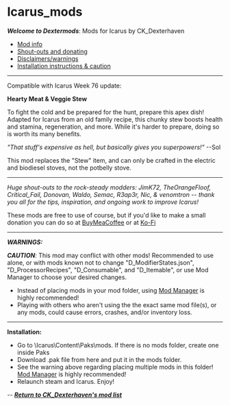 # Icarus_mods
*__Welcome to Dextermods__*: Mods for Icarus by CK_Dexterhaven

* [Mod info](#mod)
* [Shout-outs and donating](#shouts)
* [Disclaimers/warnings](#warnings)
* [Installation instructions & caution](#install)

---

Compatible with Icarus Week 76 update:

<a name="mod">__Hearty Meat & Veggie Stew__</a>

To fight the cold and be prepared for the hunt, prepare this apex dish! Adapted for Icarus from an old family recipe, this chunky stew boosts health and stamina, regeneration, and more. While it's harder to prepare, doing so is worth its many benefits.

*"That stuff's expensive as hell, but basically gives you superpowers!"* --Sol

This mod replaces the "Stew" item, and can only be crafted in the electric and biodiesel stoves, not the potbelly stove.

---

<a name="shouts">*Huge shout-outs</a> to the rock-steady modders: JimK72, TheOrangeFloof, Critical_Fail, Donovan, Waldo, Semac, R3ap3r, Nic, & venomtron -- thank you all for the tips, inspiration, and ongoing work to improve Icarus!*

These mods are free to use of course, but if you'd like to make a small donation you can do so at [BuyMeaCoffee](https://www.buymeacoffee.com/ckdexterhaven) or at [Ko-Fi](https://ko-fi.com/ckdexterhaven)

---

<a name="warnings">*__WARNINGS:__*</a>

*__CAUTION__:* This mod may conflict with other mods! Recommended to use alone, or with mods known not to change "D_ModifierStates.json", "D_ProcessorRecipes", "D_Consumable", and "D_Itemable", or use Mod Manager to choose your desired changes.
* Instead of placing mods in your mod folder, using [Mod Manager](https://github.com/Jimk72/Icarus_Software) is highly recommended!
* Playing with others who aren't using the the exact same mod file(s), or any mods, could cause errors, crashes, and/or inventory loss.

---

<a name="install">__Installation:__</a>

* Go to \Icarus\Content\Paks\mods. If there is no mods folder, create one inside Paks
* Download .pak file from here and put it in the mods folder.
* See the warning above regarding placing multiple mods in this folder! [Mod Manager](https://github.com/Jimk72/Icarus_Software) is highly recommended! 
* Relaunch steam and Icarus. Enjoy!

-- [*__Return to CK_Dexterhaven's mod list__*](https://github.com/ckdextergames/Icarus_mods)